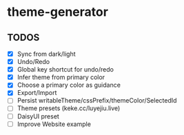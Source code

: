 # theme-generator

## TODOS

- [x] Sync from dark/light
- [x] Undo/Redo
- [x] Global key shortcut for undo/redo
- [x] Infer theme from primary color
- [x] Choose a primary color as guidance
- [x] Export/Import
- [ ] Persist writableTheme/cssPrefix/themeColor/SelectedId
- [ ] Theme presets (keke.cc/luyejiu.live)
- [ ] DaisyUI preset
- [ ] Improve Website example
